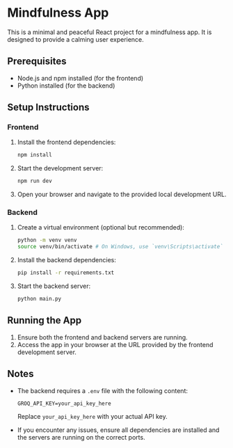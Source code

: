 # Mindfulness App

This is a minimal and peaceful React project for a mindfulness app. It is designed to provide a calming user experience.

## Prerequisites

- Node.js and npm installed (for the frontend)
- Python installed (for the backend)

## Setup Instructions

### Frontend

1. Install the frontend dependencies:
   ```bash
   npm install
   ```
2. Start the development server:
   ```bash
   npm run dev
   ```
3. Open your browser and navigate to the provided local development URL.

### Backend

1. Create a virtual environment (optional but recommended):
   ```bash
   python -m venv venv
   source venv/bin/activate # On Windows, use `venv\Scripts\activate`
   ```
3. Install the backend dependencies:
   ```bash
   pip install -r requirements.txt
   ```
4. Start the backend server:
   ```bash
   python main.py
   ```

## Running the App

1. Ensure both the frontend and backend servers are running.
2. Access the app in your browser at the URL provided by the frontend development server.

## Notes

- The backend requires a `.env` file with the following content:
  ```
  GROQ_API_KEY=your_api_key_here
  ```
  Replace `your_api_key_here` with your actual API key.

- If you encounter any issues, ensure all dependencies are installed and the servers are running on the correct ports.
